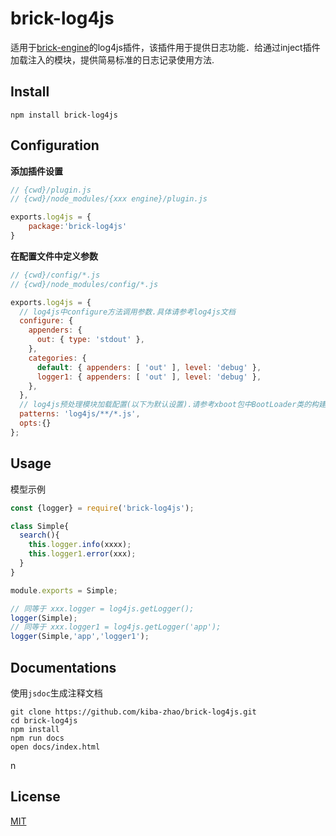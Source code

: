 # brick-log4js #
适用于[brick-engine](https://github.com/kiba-zhao/brick-engine)的log4js插件，该插件用于提供日志功能．给通过inject插件加载注入的模块，提供简易标准的日志记录使用方法.

## Install ##

``` shell
npm install brick-log4js
```

## Configuration ##

**添加插件设置**

``` javascript
// {cwd}/plugin.js
// {cwd}/node_modules/{xxx engine}/plugin.js

exports.log4js = {
    package:'brick-log4js'
}
```

**在配置文件中定义参数**

``` javascript
// {cwd}/config/*.js
// {cwd}/node_modules/config/*.js

exports.log4js = {
  // log4js中configure方法调用参数.具体请参考log4js文档
  configure: {
    appenders: {
      out: { type: 'stdout' },
    },
    categories: {
      default: { appenders: [ 'out' ], level: 'debug' },
      logger1: { appenders: [ 'out' ], level: 'debug' },
    },
  },
  // log4js预处理模块加载配置(以下为默认设置).请参考xboot包中BootLoader类的构建参数．
  patterns: 'log4js/**/*.js',
  opts:{}
};
```

## Usage ##
模型示例

``` javascript
const {logger} = require('brick-log4js');

class Simple{
  search(){
    this.logger.info(xxxx);
    this.logger1.error(xxx);
  }
}

module.exports = Simple;

// 同等于 xxx.logger = log4js.getLogger();
logger(Simple);
// 同等于 xxx.logger1 = log4js.getLogger('app');
logger(Simple,'app','logger1');

```

## Documentations ##
使用`jsdoc`生成注释文档

``` shell
git clone https://github.com/kiba-zhao/brick-log4js.git
cd brick-log4js
npm install
npm run docs
open docs/index.html
```
n
## License ##
[MIT](LICENSE)
